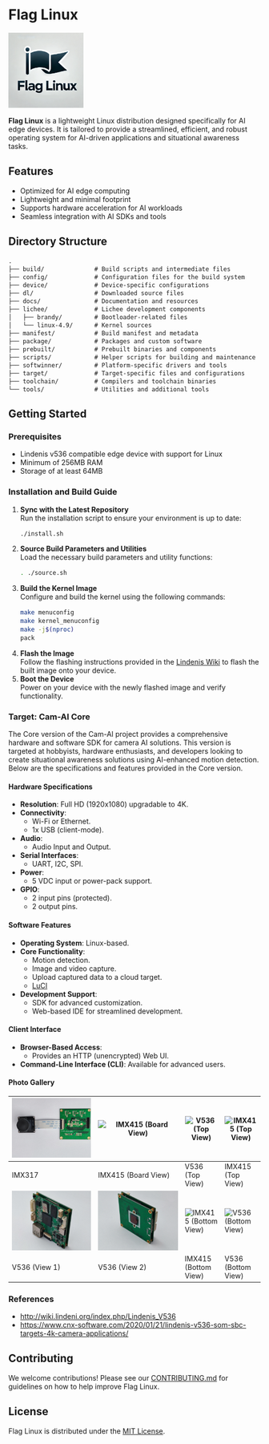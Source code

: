 # Flag Linux
<img src="./docs/flag_linux_logo.png" alt="Flag Linux" width="150px">

**Flag Linux** is a lightweight Linux distribution designed specifically for AI edge devices. It is tailored to provide a streamlined, efficient, and robust operating system for AI-driven applications and situational awareness tasks.

## Features
- Optimized for AI edge computing
- Lightweight and minimal footprint
- Supports hardware acceleration for AI workloads
- Seamless integration with AI SDKs and tools

## Directory Structure
```
.
├── build/              # Build scripts and intermediate files
├── config/             # Configuration files for the build system
├── device/             # Device-specific configurations
├── dl/                 # Downloaded source files
├── docs/               # Documentation and resources
├── lichee/             # Lichee development components
│   ├── brandy/         # Bootloader-related files
│   └── linux-4.9/      # Kernel sources
├── manifest/           # Build manifest and metadata
├── package/            # Packages and custom software
├── prebuilt/           # Prebuilt binaries and components
├── scripts/            # Helper scripts for building and maintenance
├── softwinner/         # Platform-specific drivers and tools
├── target/             # Target-specific files and configurations
├── toolchain/          # Compilers and toolchain binaries
└── tools/              # Utilities and additional tools
```

## Getting Started
### Prerequisites
- Lindenis v536 compatible edge device with support for Linux
- Minimum of 256MB RAM
- Storage of at least 64MB

### Installation and Build Guide
1. **Sync with the Latest Repository**  
   Run the installation script to ensure your environment is up to date:  
   ```bash
   ./install.sh
   ```
2. **Source Build Parameters and Utilities**  
   Load the necessary build parameters and utility functions:  
   ```bash
   . ./source.sh
   ```
3. **Build the Kernel Image**  
   Configure and build the kernel using the following commands:  
   ```bash
   make menuconfig
   make kernel_menuconfig
   make -j$(nproc)
   pack
   ```
4. **Flash the Image**  
   Follow the flashing instructions provided in the [Lindenis Wiki](http://wiki.lindeni.org/index.php/Lindenis_V536) to flash the built image onto your device.
5. **Boot the Device**  
   Power on your device with the newly flashed image and verify functionality.

### Target: Cam-AI Core
The Core version of the Cam-AI project provides a comprehensive hardware and software SDK for camera AI solutions. This version is targeted at hobbyists, hardware enthusiasts, and developers looking to create situational awareness solutions using AI-enhanced motion detection. Below are the specifications and features provided in the Core version.

#### Hardware Specifications
- **Resolution**: Full HD (1920x1080) upgradable to 4K.
- **Connectivity**:
  - Wi-Fi or Ethernet.
  - 1x USB (client-mode).
- **Audio**:
  - Audio Input and Output.
- **Serial Interfaces**:
  - UART, I2C, SPI.
- **Power**:
  - 5 VDC input or power-pack support.
- **GPIO**:
  - 2 input pins (protected).
  - 2 output pins.

#### Software Features
- **Operating System**: Linux-based.
- **Core Functionality**:
  - Motion detection.
  - Image and video capture.
  - Upload captured data to a cloud target.
  - [LuCI](https://openwrt.org/docs/guide-user/luci/luci.essentials)
- **Development Support**:
  - SDK for advanced customization.
  - Web-based IDE for streamlined development.

#### Client Interface
- **Browser-Based Access**:
  - Provides an HTTP (unencrypted) Web UI.
- **Command-Line Interface (CLI)**: Available for advanced users.

#### Photo Gallery
| ![IMX317](./docs/photos/IMX317.jpg) | ![IMX415 (Board View)](./docs/photos/IMX415_BD.jpg) | ![V536 (Top View)](./docs/photos/V536_TOP.jpg) | ![IMX415 (Top View)](./docs/photos/IMX415_TOP.jpg) |
|------------------------------------|---------------------------------------------|---------------------------------------------|---------------------------------------------|
| IMX317                             | IMX415 (Board View)                         | V536 (Top View)                              | IMX415 (Top View)                          |
| ![V536 (View 1)](./docs/photos/V536-1.jpg) | ![V536 (View 2)](./docs/photos/V536-2.jpg) | ![IMX415 (Bottom View)](./docs/photos/IMX415_BOTTOM.jpg) | ![V536 (Bottom View)](./docs/photos/V536_BTTOM.jpg) |
| V536 (View 1)                      | V536 (View 2)                               | IMX415 (Bottom View)                         | V536 (Bottom View)                          |

### References
- http://wiki.lindeni.org/index.php/Lindenis_V536
- https://www.cnx-software.com/2020/01/21/lindenis-v536-som-sbc-targets-4k-camera-applications/

## Contributing
We welcome contributions! Please see our [CONTRIBUTING.md](./docs/CONTRIBUTING.md) for guidelines on how to help improve Flag Linux.

## License
Flag Linux is distributed under the [MIT License](./LICENSE).
